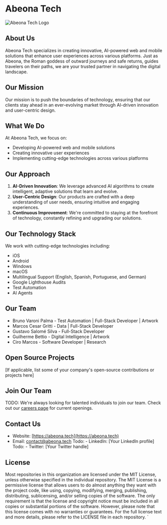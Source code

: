 # Abeona Tech

![Abeona Tech Logo](https://abeona.tech/_next/image?url=%2Flogo.png&w=256&q=75)

## About Us

Abeona Tech specializes in creating innovative, AI-powered web and mobile solutions that enhance user experiences across various platforms. Just as Abeona, the Roman goddess of outward journeys and safe returns, guides travelers on their paths, we are your trusted partner in navigating the digital landscape.

## Our Mission

Our mission is to push the boundaries of technology, ensuring that our clients stay ahead in an ever-evolving market through AI-driven innovation and user-centric design.

## What We Do

At Abeona Tech, we focus on:

- Developing AI-powered web and mobile solutions
- Creating innovative user experiences
- Implementing cutting-edge technologies across various platforms

## Our Approach

1. **AI-Driven Innovation**: We leverage advanced AI algorithms to create intelligent, adaptive solutions that learn and evolve.
2. **User-Centric Design**: Our products are crafted with a deep understanding of user needs, ensuring intuitive and engaging experiences.
3. **Continuous Improvement**: We're committed to staying at the forefront of technology, constantly refining and upgrading our solutions.

## Our Technology Stack

We work with cutting-edge technologies including:

- iOS
- Android
- Windows
- macOS
- Multilingual Support (English, Spanish, Portuguese, and German)
- Google Lighthouse Audits
- Test Automation
- AI Agents

## Our Team

- Bruno Varoni Palma - Test Automation | Full-Stack Developer | Artwork
- Marcos Cesar Gritti - Data | Full-Stack Developer
- Gustavo Salomé Silva - Full-Stack Developer
- Guilherme Bettio - Digital Intelligence | Artwork
- Ciro Marcos - Software Developer | Research

## Open Source Projects

[If applicable, list some of your company's open-source contributions or projects here]

## Join Our Team

TODO: We're always looking for talented individuals to join our team. Check out our [careers page](link_to_your_careers_page) for current openings.

## Contact Us

- Website: [https://abeona.tech](https://abeona.tech)
- Email: contact@abeona.tech
Todo: - LinkedIn: [Your LinkedIn profile]
Todo: - Twitter: [Your Twitter handle]

## License

Most repositories in this organization are licensed under the MIT License, unless otherwise specified in the individual repository.
The MIT License is a permissive license that allows users to do almost anything they want with the project code, like using, copying, modifying, merging, publishing, distributing, sublicensing, and/or selling copies of the software. The only requirement is that the license and copyright notice must be included in all copies or substantial portions of the software.
However, please note that this license comes with no warranties or guarantees. For the full license text and more details, please refer to the LICENSE file in each repository.
`
